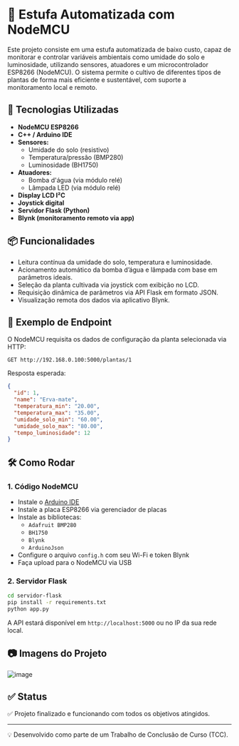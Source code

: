 # 🌱 Estufa Automatizada com NodeMCU

Este projeto consiste em uma estufa automatizada de baixo custo, capaz de monitorar e controlar variáveis ambientais como umidade do solo e luminosidade, utilizando sensores, atuadores e um microcontrolador ESP8266 (NodeMCU). O sistema permite o cultivo de diferentes tipos de plantas de forma mais eficiente e sustentável, com suporte a monitoramento local e remoto.

## 🔧 Tecnologias Utilizadas

- **NodeMCU ESP8266**
- **C++ / Arduino IDE**
- **Sensores:**
  - Umidade do solo (resistivo)
  - Temperatura/pressão (BMP280)
  - Luminosidade (BH1750)
- **Atuadores:**
  - Bomba d'água (via módulo relé)
  - Lâmpada LED (via módulo relé)
- **Display LCD I²C**
- **Joystick digital**
- **Servidor Flask (Python)**
- **Blynk (monitoramento remoto via app)**

## 📦 Funcionalidades

- Leitura contínua da umidade do solo, temperatura e luminosidade.
- Acionamento automático da bomba d’água e lâmpada com base em parâmetros ideais.
- Seleção da planta cultivada via joystick com exibição no LCD.
- Requisição dinâmica de parâmetros via API Flask em formato JSON.
- Visualização remota dos dados via aplicativo Blynk.

## 📲 Exemplo de Endpoint

O NodeMCU requisita os dados de configuração da planta selecionada via HTTP:

```
GET http://192.168.0.100:5000/plantas/1
```

Resposta esperada:

```json
{
  "id": 1,
  "name": "Erva-mate",
  "temperatura_min": "20.00",
  "temperatura_max": "35.00",
  "umidade_solo_min": "60.00",
  "umidade_solo_max": "80.00",
  "tempo_luminosidade": 12
}
```

## 🛠 Como Rodar

### 1. Código NodeMCU

- Instale o [Arduino IDE](https://www.arduino.cc/en/software)
- Instale a placa ESP8266 via gerenciador de placas
- Instale as bibliotecas:
  - `Adafruit BMP280`
  - `BH1750`
  - `Blynk`
  - `ArduinoJson`
- Configure o arquivo `config.h` com seu Wi-Fi e token Blynk
- Faça upload para o NodeMCU via USB

### 2. Servidor Flask

```bash
cd servidor-flask
pip install -r requirements.txt
python app.py
```

A API estará disponível em `http://localhost:5000` ou no IP da sua rede local.

## 📷 Imagens do Projeto

![image](https://github.com/user-attachments/assets/5479c800-ee01-4d86-aff9-6093218286d2)


## ✅ Status

✅ Projeto finalizado e funcionando com todos os objetivos atingidos.

---

💡 Desenvolvido como parte de um Trabalho de Conclusão de Curso (TCC).
